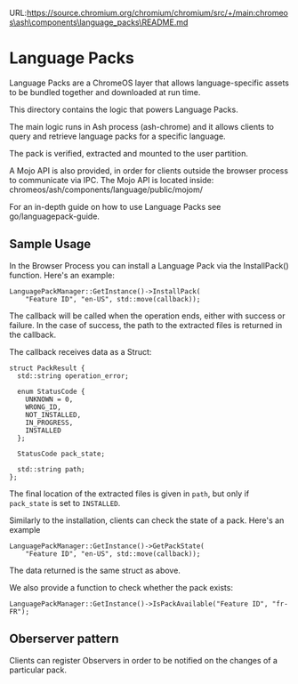 URL:https://source.chromium.org/chromium/chromium/src/+/main:chromeos\ash\components\language_packs\README.md
# Language Packs

Language Packs are a ChromeOS layer that allows language-specific assets to be
bundled together and downloaded at run time.

This directory contains the logic that powers Language Packs.

The main logic runs in Ash process (ash-chrome) and it allows clients to query
and retrieve language packs for a specific language.

The pack is verified, extracted and mounted to the user partition.

A Mojo API is also provided, in order for clients outside the browser
process to communicate via IPC. The Mojo API is located inside:
chromeos/ash/components/language/public/mojom/

For an in-depth guide on how to use Language Packs see go/languagepack-guide.

## Sample Usage

In the Browser Process you can install a Language Pack via the InstallPack()
function. Here's an example:

```
LanguagePackManager::GetInstance()->InstallPack(
    "Feature ID", "en-US", std::move(callback));
```

The callback will be called when the operation ends, either with success or
failure. In the case of success, the path to the extracted files is returned in
the callback.

The callback receives data as a Struct:

```
struct PackResult {
  std::string operation_error;

  enum StatusCode {
    UNKNOWN = 0,
    WRONG_ID,
    NOT_INSTALLED,
    IN_PROGRESS,
    INSTALLED
  };

  StatusCode pack_state;

  std::string path;
};
```

The final location of the extracted files is given in `path`, but only if
`pack_state` is set to `INSTALLED`.

Similarly to the installation, clients can check the state of a pack. Here's an
example

```
LanguagePackManager::GetInstance()->GetPackState(
    "Feature ID", "en-US", std::move(callback));
```

The data returned is the same struct as above.

We also provide a function to check whether the pack exists:

```
LanguagePackManager::GetInstance()->IsPackAvailable("Feature ID", "fr-FR");
```

## Oberserver pattern

Clients can register Observers in order to be notified on the changes of
a particular pack.
